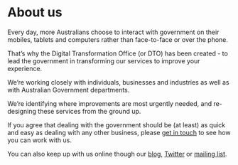 About us
========

Every day, more Australians choose to interact with government on their mobiles, tablets and computers rather than face-to-face or over the phone.

That’s why the Digital Transformation Office (or DTO) has been created - to lead the government in transforming our services to improve your experience.

We’re working closely with individuals, businesses and industries as well as with Australian Government departments.

We’re identifying where improvements are most urgently needed, and re-designing these services from the ground up.

If you agree that dealing with the government should be (at least) as quick and easy as dealing with any other business, please [get in touch](contact-us.html) to see how you can work with us.

You can also keep up with us online though our [blog](news-media/blog.1.html), [Twitter](https://twitter.com/ausdto) or [mailing list](http://govspace.us10.list-manage.com/subscribe?u=18f172213d32ca205c7e524bd&id=172d06cc83).

